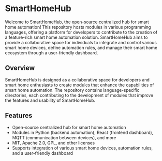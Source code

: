 # SmartHomeHub

Welcome to SmartHomeHub, the open-source centralized hub for smart home automation! This repository hosts modules in various programming languages, offering a platform for developers to contribute to the creation of a feature-rich smart home automation solution. SmartHomeHub aims to provide a collaborative space for individuals to integrate and control various smart home devices, define automation rules, and manage their smart home ecosystem through a user-friendly dashboard.

## Overview

SmartHomeHub is designed as a collaborative space for developers and smart home enthusiasts to create modules that enhance the capabilities of smart home automation. The repository contains language-specific directories, each contributing to the development of modules that improve the features and usability of SmartHomeHub.

## Features

- Open-source centralized hub for smart home automation
- Modules in Python (backend automation), React (frontend dashboard), MQTT (communication between devices), and more
- MIT, Apache 2.0, GPL, and other licenses
- Supports integration of various smart home devices, automation rules, and a user-friendly dashboard
